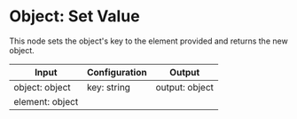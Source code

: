 # Object: Set Value

This node sets the object's key to the element provided and returns the new object.

| Input           | Configuration  | Output         |
| --------------- | -------------- | -------------- |
| object: object  | key: string    | output: object |
| element: object |                |                |